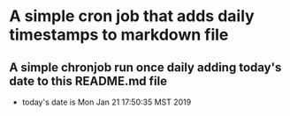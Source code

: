 A simple cron job that adds daily timestamps to markdown file
============================================================
## A simple chronjob run once daily adding today's date to this README.md file
* today's date is Mon Jan 21 17:50:35 MST 2019
